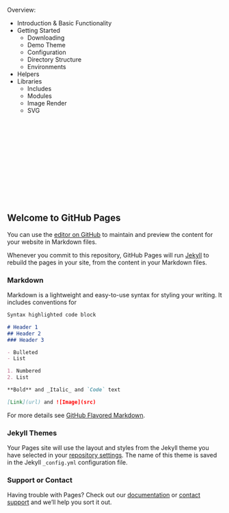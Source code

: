 Overview:

- Introduction & Basic Functionality
- Getting Started
    - Downloading
    - Demo Theme
    - Configuration
    - Directory Structure
    - Environments
- Helpers
- Libraries
    - Includes
    - Modules
    - Image Render
    - SVG




<br/><br/>
<br/>
<br/>
<br/>
<br/>
<br/>
<br/>
<br/>
<br/>
<br/>



## Welcome to GitHub Pages

You can use the [editor on GitHub](https://github.com/louiswalch/Wordpress-Theme-Framework-Documentation/edit/master/index.md) to maintain and preview the content for your website in Markdown files.

Whenever you commit to this repository, GitHub Pages will run [Jekyll](https://jekyllrb.com/) to rebuild the pages in your site, from the content in your Markdown files.

### Markdown

Markdown is a lightweight and easy-to-use syntax for styling your writing. It includes conventions for

```markdown
Syntax highlighted code block

# Header 1
## Header 2
### Header 3

- Bulleted
- List

1. Numbered
2. List

**Bold** and _Italic_ and `Code` text

[Link](url) and ![Image](src)
```

For more details see [GitHub Flavored Markdown](https://guides.github.com/features/mastering-markdown/).

### Jekyll Themes

Your Pages site will use the layout and styles from the Jekyll theme you have selected in your [repository settings](https://github.com/louiswalch/Wordpress-Theme-Framework-Documentation/settings). The name of this theme is saved in the Jekyll `_config.yml` configuration file.

### Support or Contact

Having trouble with Pages? Check out our [documentation](https://help.github.com/categories/github-pages-basics/) or [contact support](https://github.com/contact) and we’ll help you sort it out.
